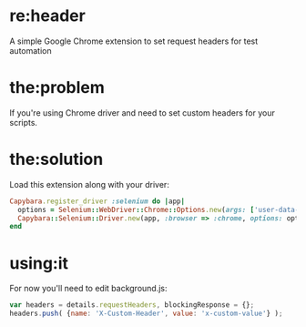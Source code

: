 # re:header
A simple Google Chrome extension to set request headers for test automation

# the:problem
If you're using Chrome driver and need to set custom headers for your scripts.

# the:solution
Load this extension along with your driver:

```ruby
Capybara.register_driver :selenium do |app|
  options = Selenium::WebDriver::Chrome::Options.new(args: ['user-data-dir=user_dir'], extensions: ['extension.crx'])
  Capybara::Selenium::Driver.new(app, :browser => :chrome, options: options)
end
```

# using:it

For now you'll need to edit background.js:

```javascript
var headers = details.requestHeaders, blockingResponse = {};
headers.push( {name: 'X-Custom-Header', value: 'x-custom-value'} );
```
